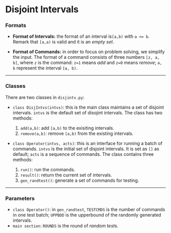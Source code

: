 # Disjoint Intervals

### Formats 

* **Format of Intervals:** the format of an interval is`[a,b)` with `a <= b`. Remark that `[a,a)` is valid and it is an *empty set*.

* **Format of Commands:** in order to focus on problem solving, we simplify the input. The format of a command consists of three numbers `[z, a, b]`, where `z` is the command: `z=1` means *add* and `z=0` means *remove*; `a, b` represent the interval `[a, b)`. 

----

### Classes 

There are two classes in `disjintv.py`:

* `class DisjIntvs(intvs)`: this is the main class maintains a set of disjoint intervals. `intvs` is the default set of disojint intervals. The class has two methods:
  1. `add(a,b)`: add `[a,b)`  to the exisiting intervals.
  2. `remove(a,b)`: remove `[a,b)` from the existing intervals.

* `class Operator(intvs, acts)`: this is an interface for running a batch of commands. `intvs` is the initial set of disjoint intervals. It is set as `[]` as default; `acts` is a sequence of commands. The class contains three methods:
  1. `run()`: run the commands.
  2. `result()`: return the current set of intervals.
  3. `gen_randtest()`: generate a set of commands for testing.

----

### Parameters

* `class Operator()`: in `gen_randtest`, `TESTCMDS` is the number of commands in one test batch; `UPPBDD` is the upperbound of the randomly generated intervals.
* `main section`: `ROUNDS` is the round of *random tests*.

